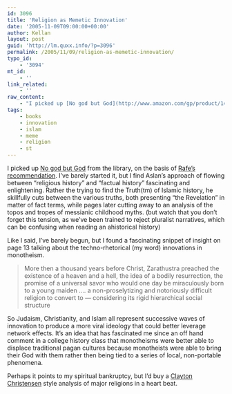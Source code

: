 ```yaml
---
id: 3096
title: 'Religion as Memetic Innovation'
date: '2005-11-09T09:00:00+00:00'
author: Kellan
layout: post
guid: 'http://lm.quxx.info/?p=3096'
permalink: /2005/11/09/religion-as-memetic-innovation/
typo_id:
    - '3094'
mt_id:
    - ''
link_related:
    - ''
raw_content:
    - "I picked up [No god but God](http://www.amazon.com/gp/product/1400062136/102-6266392-1831317?v=glance&n=283155&v=glance) from the library, on the basis of [Rafe\\'s recommendation](http://www.rc3.org/2005/09/no_god_but_god_by_reza_aslan_1.php).  I\\'ve barely started it, but I find Aslan\\'s approach of flowing between \\\"religious history\\\" and \\\"factual history\\\" fascinating and enlightening.  Rather the trying to find the Truth(tm) of Islamic history, he skillfully cuts between the various truths, both presenting \\\"the Revelation\\\" in matter of fact terms, while pages later cutting away to an analysis of the topos and tropes of messianic childhood myths. (but watch that you don\\'t forget this tension, as we\\'ve been trained to reject pluralist narratives, which can be confusing when reading an ahistorical history)\r\n\r\nLike I said, I\\'ve barely begun, but I found a fascinating snippet of insight on page 13 talking about the techno-rhetorical (my word) innovations in monotheism.  \r\n\r\n> More then a thousand years before Christ, Zarathustra preached the existence of a heaven and a hell, the idea of a bodily resurrection, the promise of a universal savor who would one day be miraculously born to a young maiden .... a non-proselytizing and notoriously difficult religion to convert to -- considering its rigid hierarchical social structure\r\n\r\nSo Judaism, Christianity, and Islam all represent successive waves of innovation to produce a more viral ideology that could better leverage network effects.    It\\'s an idea that has fascinated me since an off hand comment in a college history class that monotheisms were better able to displace traditional pagan cultures because monotheists were able to bring their God with them rather then being tied to a series of local, non-portable phenomena.\r\n\r\nPerhaps it points to my spiritual bankruptcy, but I\\'d buy a [Clayton Christensen](http://www.amazon.com/gp/product/0875845851/102-6266392-1831317?v=glance&n=283155&v=glance) style analysis of major religions in a heart beat."
tags:
    - books
    - innovation
    - islam
    - meme
    - religion
    - st
---
```


I picked up [No god but God](http://www.amazon.com/gp/product/1400062136/102-6266392-1831317?v=glance&amp;n=283155&amp;v=glance) from the library, on the basis of [Rafe’s recommendation](http://www.rc3.org/2005/09/no*god*but*god*by*reza*aslan\_1.php). I’ve barely started it, but I find Aslan’s approach of flowing between “religious history” and “factual history” fascinating and enlightening. Rather the trying to find the Truth(tm) of Islamic history, he skillfully cuts between the various truths, both presenting “the Revelation” in matter of fact terms, while pages later cutting away to an analysis of the topos and tropes of messianic childhood myths. (but watch that you don’t forget this tension, as we’ve been trained to reject pluralist narratives, which can be confusing when reading an ahistorical history)

Like I said, I’ve barely begun, but I found a fascinating snippet of insight on page 13 talking about the techno-rhetorical (my word) innovations in monotheism.

> More then a thousand years before Christ, Zarathustra preached the existence of a heaven and a hell, the idea of a bodily resurrection, the promise of a universal savor who would one day be miraculously born to a young maiden …. a non-proselytizing and notoriously difficult religion to convert to — considering its rigid hierarchical social structure

So Judaism, Christianity, and Islam all represent successive waves of innovation to produce a more viral ideology that could better leverage network effects. It’s an idea that has fascinated me since an off hand comment in a college history class that monotheisms were better able to displace traditional pagan cultures because monotheists were able to bring their God with them rather then being tied to a series of local, non-portable phenomena.

Perhaps it points to my spiritual bankruptcy, but I’d buy a [Clayton Christensen](http://www.amazon.com/gp/product/0875845851/102-6266392-1831317?v=glance&amp;n=283155&amp;v=glance) style analysis of major religions in a heart beat.